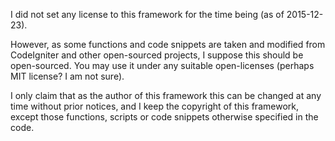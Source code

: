 I did not set any license to this framework for the time being (as of 2015-12-23).  

However, as some functions and code snippets are taken and modified from CodeIgniter and other open-sourced projects, I suppose this should be open-sourced. You may use it under any suitable open-licenses (perhaps MIT license? I am not sure).  

I only claim that as the author of this framework this can be changed at any time without prior notices, and I keep the copyright of this framework, except those functions, scripts or code snippets otherwise specified in the code.   